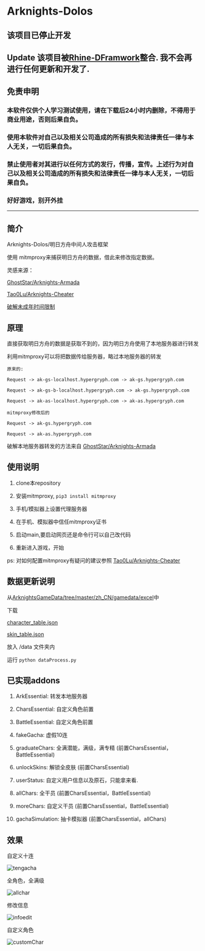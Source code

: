 # Arknights-Dolos

## 该项目已停止开发

## Update 该项目被[Rhine-DFramwork](https://github.com/Rhine-Department-0xf/Rhine-DFramwork)整合. 我不会再进行任何更新和开发了.

## 免责申明

### 本软件仅供个人学习测试使用，请在下载后24小时内删除，不得用于商业用途，否则后果自负。

### 使用本软件对自己以及相关公司造成的所有损失和法律责任一律与本人无关，一切后果自负。

### 禁止使用者对其进行以任何方式的发行，传播，宣传。上述行为对自己以及相关公司造成的所有损失和法律责任一律与本人无关，一切后果自负。

### 好好游戏，别开外挂

---


## 简介

Arknights-Dolos/明日方舟中间人攻击框架 

使用 mitmproxy来捕获明日方舟的数据，借此来修改指定数据。

灵感来源：

[GhostStar/Arknights-Armada](https://github.com/GhostStar/Arknights-Armada)

[Tao0Lu/Arknights-Cheater](https://github.com/Tao0Lu/Arknights-Cheater)

[破解未成年时间限制](https://www.bilibili.com/read/cv7795601)

## 原理

直接获取明日方舟的数据是获取不到的，因为明日方舟使用了本地服务器进行转发

利用mitmproxy可以将把数据传给服务器，略过本地服务器的转发

```
原来的:

Request -> ak-gs-localhost.hypergryph.com -> ak-gs.hypergryph.com 

Request -> ak-gs-b-localhost.hypergryph.com -> ak-gs.hypergryph.com
 
Request -> ak-as-localhost.hypergryph.com -> ak-as.hypergryph.com

mitmproxy修改后的

Request -> ak-gs.hypergryph.com 
 
Request -> ak-as.hypergryph.com

```

破解本地服务器转发的方法来自 [GhostStar/Arknights-Armada](https://github.com/GhostStar/Arknights-Armada)

## 使用说明

1. clone本repository

2. 安装mitmproxy, `pip3 install mitmproxy`

2. 手机/模拟器上设置代理服务器

3. 在手机、模拟器中信任mitmproxy证书

4. 启动main,要启动网页还是命令行可以自己改代码

5. 重新进入游戏，开始

ps: 对如何配置mitmproxy有疑问的建议参照 [Tao0Lu/Arknights-Cheater](https://github.com/Tao0Lu/Arknights-Cheater)

## 数据更新说明

从[ArknightsGameData/tree/master/zh_CN/gamedata/excel](https://github.com/Kengxxiao/ArknightsGameData)中

下载

[character_table.json](https://github.com/Kengxxiao/ArknightsGameData/blob/master/zh_CN/gamedata/excel/character_table.json)

[skin_table.json](https://github.com/Kengxxiao/ArknightsGameData/blob/master/zh_CN/gamedata/excel/skin_table.json)


放入 /data 文件夹内

运行 `python dataProcess.py`

## 已实现addons

1. ArkEssential: 转发本地服务器

2. CharsEssential: 自定义角色前置

3. BattleEssential: 自定义角色前置

4. fakeGacha: 虚假10连

5. graduateChars: 全满潜能，满级，满专精 (前置CharsEssential，BattleEssential)

6. unlockSkins: 解锁全皮肤 (前置CharsEssential)

7. userStatus: 自定义用户信息以及原石，只能拿来看.

8. allChars: 全干员 (前置CharsEssential，BattleEssential)

9. moreChars: 自定义干员 (前置CharsEssential，BattleEssential)

10. gachaSimulation: 抽卡模拟器 (前置CharsEssential，allChars)

## 效果
自定义十连

![tengacha](https://user-images.githubusercontent.com/32156054/100481260-8126ea80-312e-11eb-9d04-f855ae813f28.png)

全角色，全满级

![allchar](https://user-images.githubusercontent.com/32156054/100481261-82581780-312e-11eb-8de6-9501c0c4e69d.png)

修改信息

![infoedit](https://user-images.githubusercontent.com/32156054/100481264-83894480-312e-11eb-90fb-e55654d6c05e.png)

自定义角色

![customChar](https://user-images.githubusercontent.com/32156054/100485093-c69ce500-3139-11eb-82e7-e21373f953ab.png)
